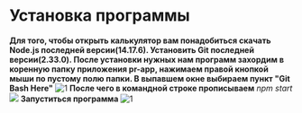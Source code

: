 # Установка программы

**Для того, чтобы открыть калькулятор вам понадобиться скачать Node.js последней версии(14.17.6). Установить Git последней версии(2.33.0).
После установки нужных нам программ захордим в коренную папку приложения pr-app, нажимаем правой кнопкой мыши по пустому полю папки.
В выпавшем окне выбираем пункт "Git Bash Here"** ![1](https://i.imgur.com/i9A5s6L.png)
**После чего в командной строке прописываем** _npm start_ ![](https://imgur.com/a/GEsDaIJ)
**Запуститься программа** ![1](https://imgur.com/a/AQzJi0C)

